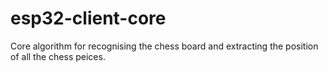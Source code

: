 # esp32-client-core

Core algorithm for recognising the chess board and extracting the position of all the chess peices. 
